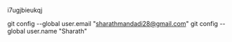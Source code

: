 i7ugjbieukqj

git config --global user.email "sharathmandadi28@gmail.com"
  git config --global user.name "Sharath"
  